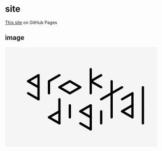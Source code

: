 # site

[This site](https://grokdigital.github.io/site/) on GitHub Pages

## image
![grok digital](image/grokdigital.02.jpg)

